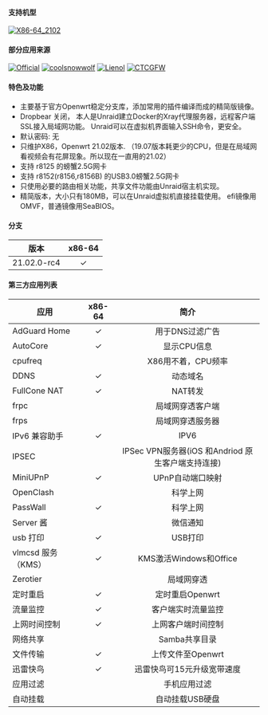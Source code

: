 #### 支持机型

[![X86-64_2102](https://github.com/jinlife/OpenWrt-Autobuild/actions/workflows/x86_64.yml/badge.svg)](https://github.com/jinlife/OpenWrt-Autobuild/actions/workflows/x86_64.yml)

#### 部分应用来源

[![Official](https://img.shields.io/badge/Openwrt-Openwrt-orange.svg?style=flat&logo=appveyor)](https://github.com/openwrt/openwrt)
[![coolsnowwolf](https://img.shields.io/badge/Lede-Lean-orange.svg?style=flat&logo=appveyor)](https://github.com/coolsnowwolf/lede)
[![Lienol](https://img.shields.io/badge/OpenWrt-Lienol-orange.svg?style=flat&logo=appveyor)](https://github.com/Lienol/openwrt)
[![CTCGFW](https://img.shields.io/badge/OpenWrt-CTCGFW-orange.svg?style=flat&logo=appveyor)](https://github.com/immortalwrt/immortalwrt)

#### 特色及功能

- 主要基于官方Openwrt稳定分支库，添加常用的插件编译而成的精简版镜像。
- Dropbear 关闭， 本人是Unraid建立Docker的Xray代理服务器，远程客户端SSL接入局域网功能。 Unraid可以在虚拟机界面输入SSH命令，更安全。
- 默认密码: 无
- 只维护X86，Openwrt 21.02版本. （19.07版本耗更少的CPU，但是在局域网看视频会有花屏现象。所以现在一直用的21.02）
- 支持 r8125 的螃蟹2.5G网卡
- 支持 r8152(r8156,r8156B) 的USB3.0螃蟹2.5G网卡
- 只使用必要的路由相关功能，共享文件功能由Unraid宿主机实现。
- 精简版本，大小只有180MB，可以在Unraid虚拟机直接挂载使用。 efi镜像用OMVF，普通镜像用SeaBIOS。

#### 分支

| 版本            |x86-64 |
|:--------------:|:-----:|
| 21.02.0-rc4    |&check;|

#### 第三方应用列表

| 应用        |x86-64 |简介 |
|-------------|:-----:|:-----:|
|AdGuard Home |&check;|用于DNS过滤广告|
| AutoCore    |&check;|显示CPU信息|
| cpufreq     |       |X86用不着，CPU频率|
| DDNS        |&check;|动态域名|
|FullCone NAT |&check;|NAT转发|
| frpc        |       |局域网穿透客户端|
| frps        |       |局域网穿透服务器|
|IPv6 兼容助手|&check;|IPV6|
| IPSEC       |       |IPSec VPN服务器(iOS 和Andriod 原生客户端支持连接)|
| MiniUPnP    |&check;|UPnP自动端口映射|
| OpenClash   |       |科学上网|
| PassWall    |&check;|科学上网|
| Server 酱   |       |微信通知|
| usb 打印    |&check;| USB打印|
| vlmcsd 服务（KMS） |&check;| KMS激活Windows和Office|
| Zerotier    |       |局域网穿透|
| 定时重启    |&check;|定时重启Openwrt|
| 流量监控    |&check;|客户端实时流量监控|
|上网时间控制 |&check;|上网客户端时间控制|
| 网络共享    |       |Samba共享目录|
| 文件传输    |&check;|上传文件至Openwrt|
| 迅雷快鸟    |&check;|迅雷快鸟可15元升级宽带速度|
| 应用过滤    |       |手机应用过滤|
| 自动挂载    |       |自动挂载USB硬盘|
